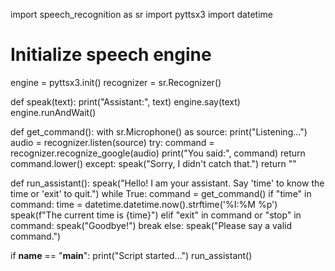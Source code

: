 import speech_recognition as sr
import pyttsx3
import datetime

# Initialize speech engine
engine = pyttsx3.init()
recognizer = sr.Recognizer()

def speak(text):
    print("Assistant:", text)
    engine.say(text)
    engine.runAndWait()

def get_command():
    with sr.Microphone() as source:
        print("Listening...")
        audio = recognizer.listen(source)
        try:
            command = recognizer.recognize_google(audio)
            print("You said:", command)
            return command.lower()
        except:
            speak("Sorry, I didn't catch that.")
            return ""

def run_assistant():
    speak("Hello! I am your assistant. Say 'time' to know the time or 'exit' to quit.")
    while True:
        command = get_command()
        if "time" in command:
            time = datetime.datetime.now().strftime('%I:%M %p')
            speak(f"The current time is {time}")
        elif "exit" in command or "stop" in command:
            speak("Goodbye!")
            break
        else:
            speak("Please say a valid command.")

if __name__ == "__main__":
    print("Script started...")
    run_assistant()
